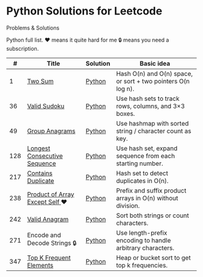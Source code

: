 # Python Solutions for Leetcode

Problems & Solutions

Python full list. 
♥ means it quite hard for me
🔒 means you need a subscription.

| #   | Title                                                                 | Solution                                                                                                                                         | Basic idea                                                               |
|-----|----------------------------------------------------------------------|-------------------------------------------------------------------------------------------------------------------------------------------------|--------------------------------------------------------------------------------------|
| 1   | [Two Sum](https://leetcode.com/problems/two-sum/)                     | [Python](https://github.com/TranDucThien-0509/LeetCode/blob/main/NeetCode/Array%20%26%20Hashing/1.%20Two%20Sum.py)                               | Hash O(n) and O(n) space, or sort + two pointers O(n log n).                         |
| 36  | [Valid Sudoku](https://leetcode.com/problems/valid-sudoku/)           | [Python](https://github.com/TranDucThien-0509/LeetCode/blob/main/NeetCode/Array%20%26%20Hashing/36.%20Valid%20Sudoku.py)                         | Use hash sets to track rows, columns, and 3×3 boxes.                                 |
| 49  | [Group Anagrams](https://leetcode.com/problems/group-anagrams/)       | [Python](https://github.com/TranDucThien-0509/LeetCode/blob/main/NeetCode/Array%20%26%20Hashing/49.%20Group%20Anagrams.py)                       | Use hashmap with sorted string / character count as key.                             |
| 128 | [Longest Consecutive Sequence](https://leetcode.com/problems/longest-consecutive-sequence/) | [Python](https://github.com/TranDucThien-0509/LeetCode/blob/main/NeetCode/Array%20%26%20Hashing/128.%20Longest%20Consecutive%20Sequence.py)       | Use hash set, expand sequence from each starting number.                             |
| 217 | [Contains Duplicate](https://leetcode.com/problems/contains-duplicate/)| [Python](https://github.com/TranDucThien-0509/LeetCode/blob/main/NeetCode/Array%20%26%20Hashing/217.%20Contains%20Duplicate.py)                   | Hash set to detect duplicates in O(n).                                               |
| 238 | [Product of Array Except Self ](https://leetcode.com/problems/product-of-array-except-self/) ♥ | [Python](https://github.com/TranDucThien-0509/LeetCode/blob/main/NeetCode/Array%20%26%20Hashing/238.%20Product%20of%20Array%20Except%20Self.py)  | Prefix and suffix product arrays in O(n) without division.                           |
| 242 | [Valid Anagram](https://leetcode.com/problems/valid-anagram/)         | [Python](https://github.com/TranDucThien-0509/LeetCode/blob/main/NeetCode/Array%20%26%20Hashing/242.%20Valid%20Anagram.py)                       | Sort both strings or count characters.                                               |
| 271 | Encode and Decode Strings 🔒                                          | [Python](https://github.com/TranDucThien-0509/LeetCode/blob/main/NeetCode/Array%20%26%20Hashing/271.%20Encode%20and%20Decode%20Strings.py)       | Use length-prefix encoding to handle arbitrary characters.                           |
| 347 | [Top K Frequent Elements](https://leetcode.com/problems/top-k-frequent-elements/) | [Python](https://github.com/TranDucThien-0509/LeetCode/blob/main/NeetCode/Array%20%26%20Hashing/347.%20Top%20K%20Frequent%20Elements.py)         | Heap or bucket sort to get top k frequencies.                                        |
